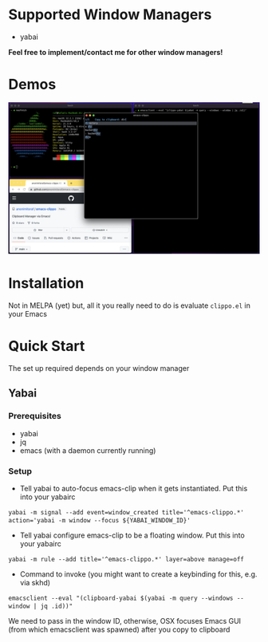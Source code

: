 # Supported Window Managers
- yabai

**Feel free to implement/contact me for other window managers!**

# Demos
![demo-1](./demos/emacs-clippo-demo-1.png)

# Installation
Not in MELPA (yet) but, all it you really need to do is evaluate `clippo.el` in your Emacs

# Quick Start
The set up required depends on your window manager

## Yabai

### Prerequisites
- yabai
- jq
- emacs (with a daemon currently running)

### Setup

- Tell yabai to auto-focus emacs-clip when it gets instantiated. Put this into your yabairc
```shell
yabai -m signal --add event=window_created title='^emacs-clippo.*' action='yabai -m window --focus ${YABAI_WINDOW_ID}'
```

- Tell yabai configure emacs-clip to be a floating window. Put this into your yabairc
``` shell
yabai -m rule --add title='^emacs-clippo.*' layer=above manage=off
```

- Command to invoke (you might want to create a keybinding for this, e.g. via skhd)
``` shell
emacsclient --eval "(clipboard-yabai $(yabai -m query --windows --window | jq .id))"
```
We need to pass in the window ID, otherwise, OSX focuses Emacs GUI (from which emacsclient was spawned) after you copy to clipboard
